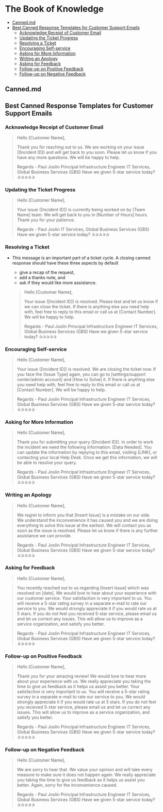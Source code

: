 # The Book of Knowledge

   * [Canned.md](#cannedmd)
   * [Best Canned Response Templates for Customer Support Emails](#best-canned-response-templates-for-customer-support-emails)
      + [Acknowledge Receipt of Customer Email](#acknowledge-receipt-of-customer-email)
      + [Updating the Ticket Progress](#updating-the-ticket-progress)
      + [Resolving a Ticket](#resolving-a-ticket)
      + [Encouraging Self-service](#encouraging-self-service)
      + [Asking for More Information](#asking-for-more-information)
      + [Writing an Apology](#writing-an-apology)
      + [Asking for Feedback](#asking-for-feedback)
      + [Follow-up on Positive Feedback](#follow-up-on-positive-feedback)
      + [Follow-up on Negative Feedback](#follow-up-on-negative-feedback)

## Canned.md

## Best Canned Response Templates for Customer Support Emails

### Acknowledge Receipt of Customer Email

  > Hello [Customer Name],
  >
  > Thank you for reaching out to us. We are working on your issue ([Incident
  > ID]) and will get back to you soon. Please let us know if you have any
  > more questions. We will be happy to help.
  >
  > Regards -
  > Paul Joslin
  > Principal Infrastructure Engineer
  > IT Services, Global Business Services (GBS)
  > Have we given 5-star service today? ✰✰✰✰✰

### Updating the Ticket Progress

  > Hello [Customer Name],
  >
  > Your issue ([Incident ID]) is currently being worked on by [Team Name]
  > team. We will get back to you in [Number of Hours] hours. Thank you for
  > your patience.
  >
  > Regards -
  > Paul Joslin
  > IT Services, Global Business Services (GBS)
  > Have we given 5-star service today? ✰✰✰✰✰

### Resolving a Ticket

- This message is an important part of a ticket cycle. A closing canned response should have these three aspects by default
  - give a recap of the request,
  - add a thanks note, and
  - ask if they would like more assistance.

  > Hello [Customer Name],
  >
  > Your issue ([Incident ID]) is resolved. Please test and let us know if we
  > can close the ticket. If there is anything else you need help with,
  > feel free to reply to this email or call us at [Contact Number]. We will
  > be happy to help.
  >
  > Regards -
  > Paul Joslin
  > Principal Infrastructure Engineer
  > IT Services, Global Business Services (GBS)
  > Have we given 5-star service today? ✰✰✰✰✰

### Encouraging Self-service

  > Hello [Customer Name],
  >
  > Your issue ([Incident ID]) is resolved. We are closing the ticket
  > now. If you face the [Issue Type] again, you can go to [settings/support
  > center/admin account] and [How to Solve] it. If there is anything else
  > you need help with, feel free to reply to this email or call us at
  > [Contact Number].  We will be happy to help.
  >
  > Regards -
  > Paul Joslin
  > Principal Infrastructure Engineer
  > IT Services, Global Business Services (GBS)
  > Have we given 5-star service today? ✰✰✰✰✰

### Asking for More Information

  > Hello [Customer Name],
  >
  > Thank you for submitting your query ([Incident ID]). In order to work
  > the incident we need the following information:
  > [Data Needed].
  > You can update the information by replying to this email, visiting
  > [LINK], or contacting your local Help Desk. Once we get this information,
  > we will be able to resolve your query.
  >
  > Regards -
  > Paul Joslin
  > Principal Infrastructure Engineer
  > IT Services, Global Business Services (GBS)
  > Have we given 5-star service today? ✰✰✰✰✰

### Writing an Apology

  > Hello [Customer Name],
  >
  > We regret to inform you that [Insert Issue] is a mistake on our side. We
  > understand the inconvenience it has caused you and we are doing everything
  > to solve this issue at the earliest.  We will contact you as soon as the
  > issue is resolved.  Please let us know if there is any further assistance
  > we can provide.
  >
  > Regards -
  > Paul Joslin
  > Principal Infrastructure Engineer
  > IT Services, Global Business Services (GBS)
  > Have we given 5-star service today? ✰✰✰✰✰

### Asking for Feedback

  > Hello [Customer Name],

  > You recently reached out to us regarding [Insert Issue] which was
  > resolved on [date]. We would love to hear about your experience with
  > our customer service.
  > Your satisfaction is very important to us.  You will receive a 5-star
  > rating survey in a separate e-mail to rate our service to you.  We would
  > strongly appreciate it if you would rate us at 5 stars.  If you do not
  > feel you received 5-star service, please email us and let us correct
  > any issues. This will allow us to improve as a service organization, and
  > satisfy you better.
  >
  > Regards -
  > Paul Joslin
  > Principal Infrastructure Engineer
  > IT Services, Global Business Services (GBS)
  > Have we given 5-star service today? ✰✰✰✰✰

### Follow-up on Positive Feedback

  > Hello [Customer Name],
  >
  > Thank you for your amazing review! We would love to hear more about your
  > experience with us. We really appreciate you taking the time to give us
  > feedback as it helps us assist you better.
  > Your satisfaction is very important to us.  You will receive a 5-star
  > rating survey in a separate e-mail to rate our service to you.  We would
  > strongly appreciate it if you would rate us at 5 stars.  If you do not
  > feel you received 5-star service, please email us and let us correct
  > any issues. This will allow us to improve as a service organization,
  > and satisfy you better.
  >
  > Regards -
  > Paul Joslin
  > Principal Infrastructure Engineer
  > IT Services, Global Business Services (GBS)
  > Have we given 5-star service today? ✰✰✰✰✰

### Follow-up on Negative Feedback

  > Hello [Customer Name],
  >
  > We are sorry to hear that. We value your opinion and will take every
  > measure to make sure it does not happen again. We really appreciate
  > you taking the time to give us feedback as it helps us assist you
  > better. Again, sorry for the inconvenience caused.
  >
  > Regards -
  > Paul Joslin
  > Principal Infrastructure Engineer
  > IT Services, Global Business Services (GBS)
  > Have we given 5-star service today? ✰✰✰✰✰

[//]: # ( vim: set ai et nu sts=2 sw=2 ts=2 tw=78 filetype=markdown :)
